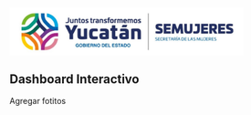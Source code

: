<img src="img/semujeres_logo.jpg" alt="una foto" style="zoom:40%;" align="center" />

## Dashboard Interactivo

Agregar fotitos



